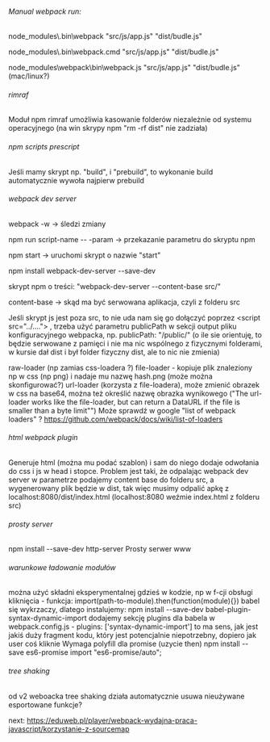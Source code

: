 ###### Manual webpack run:

node_modules\\.bin\webpack "src/js/app.js" "dist/budle.js"

node_modules\\.bin\webpack.cmd "src/js/app.js" "dist/budle.js"

node_modules\webpack\bin\webpack.js "src/js/app.js" "dist/budle.js" (mac/linux?)

###### rimraf

Moduł npm rimraf umożliwia kasowanie folderów niezależnie od systemu operacyjnego (na win skrypy npm "rm -rf dist" nie zadziała)

###### npm scripts prescript
Jeśli mamy skrypt np. "build", i "prebuild", to wykonanie build automatycznie wywoła najpierw prebuild

###### webpack dev server
webpack -w -> śledzi zmiany

npm run script-name -- -param -> przekazanie parametru do skryptu npm

npm start -> uruchomi skrypt o nazwie "start"

npm install webpack-dev-server --save-dev

skrypt npm o treści: "webpack-dev-server --content-base src/"

content-base -> skąd ma być serwowana aplikacja, czyli z folderu src

Jeśli skrypt js jest poza src, to nie uda nam się go dołączyć poprzez \<script src="../....">
, trzeba użyć parametru publicPath w sekcji output pliku konfiguracyjnego webpacka, np. publicPath: "/public/"
(o ile sie orientuję, to będzie serwowane z pamięci i nie ma nic wspólnego z fizycznymi folderami,
w kursie dał dist i był folder fizyczny dist, ale to nic nie zmienia)

raw-loader (np zamias css-loadera ?)
file-loader - kopiuje plik znaleziony np w css (np png) i nadaje mu nazwę hash.png (może można skonfigurować?)
url-loader (korzysta z file-loadera), może zmienić obrazek w css na base64, można też określić nazwę obrazka wynikowego
("The url-loader works like the file-loader, but can return a DataURL if the file is smaller than a byte limit"")
Może sprawdź w google "list of webpack loaders" ?
https://github.com/webpack/docs/wiki/list-of-loaders

###### html webpack plugin
Generuje html (można mu podać szablon) i sam do niego dodaje odwołania do css i js w head i stopce.
Problem jest taki, że odpalając webpack dev server w parametrze podajemy content base do folderu src, a wygenerowany
plik będzie w dist, tak więc musimy odpalić apkę z localhost:8080/dist/index.html
(localhost:8080 weźmie index.html z folderu src)

###### prosty server
npm install --save-dev http-server
Prosty serwer www

###### warunkowe ładowanie modułów
można użyć składni eksperymentalnej gdzieś w kodzie, np w f-cji obsługi kliknięcia - funkcja:
import(path-to-module).then(function(module){})
babel się wykrzaczy, dlatego instalujemy:
npm install --save-dev babel-plugin-syntax-dynamic-import
dodajemy sekcję plugins dla babela w webpack.config.js - plugins: ['syntax-dynamic-import']
to ma sens, jak jest jakiś duży fragment kodu, który jest potencjalnie niepotrzebny, dopiero jak user coś kliknie
Wymaga polyfill dla promise (uzycie then)
npm install --save es6-promise
import "es6-promise/auto";

###### tree shaking
od v2 weboacka tree shaking działa automatycznie
usuwa nieużywane esportowane funkcje?

next:
https://eduweb.pl/player/webpack-wydajna-praca-javascript/korzystanie-z-sourcemap